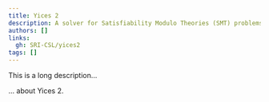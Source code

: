```yaml
---
title: Yices 2
description: A solver for Satisfiability Modulo Theories (SMT) problems
authors: []
links:
  gh: SRI-CSL/yices2
tags: []
---
```


This is a long description...
<!--more-->
... about Yices 2.
